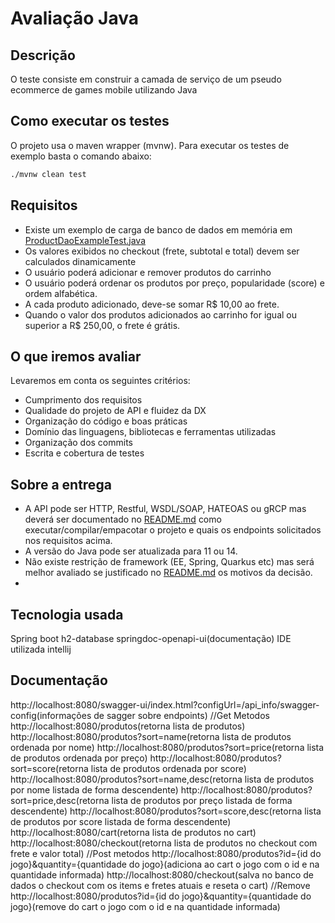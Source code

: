 # Avaliação Java


## Descrição

  O teste consiste em construir a camada de serviço de um pseudo ecommerce de games mobile utilizando Java

## Como executar os testes
  
  O projeto usa o maven wrapper (mvnw).
  Para executar os testes de exemplo basta o comando abaixo:
  ```sh
  ./mvnw clean test
  ```

## Requisitos

  - Existe um exemplo de carga de banco de dados em memória em [ProductDaoExampleTest.java](./src/test/java/br/com/supera/game/store/ProductDaoExampleTest.java)
  - Os valores exibidos no checkout (frete, subtotal e total) devem ser calculados dinamicamente
  - O usuário poderá adicionar e remover produtos do carrinho
  - O usuário poderá ordenar os produtos por preço, popularidade (score) e ordem alfabética.
  - A cada produto adicionado, deve-se somar R$ 10,00 ao frete.
  - Quando o valor dos produtos adicionados ao carrinho for igual ou superior a R$ 250,00, o frete é grátis.

## O que iremos avaliar

Levaremos em conta os seguintes critérios:

  - Cumprimento dos requisitos
  - Qualidade do projeto de API e fluidez da DX
  - Organização do código e boas práticas
  - Domínio das linguagens, bibliotecas e ferramentas utilizadas
  - Organização dos commits
  - Escrita e cobertura de testes

## Sobre a entrega

  - A API pode ser HTTP, Restful, WSDL/SOAP, HATEOAS ou gRCP mas deverá ser documentado no [README.md](./README.md) como executar/compilar/empacotar o projeto e quais os endpoints solicitados nos requisitos acima. 
  - A versão do Java pode ser atualizada para 11 ou 14.
  - Não existe restrição de framework (EE, Spring, Quarkus etc) mas será melhor avaliado se justificado no [README.md](./README.md) os motivos da decisão.
  - 
## Tecnologia usada 

Spring boot
h2-database
springdoc-openapi-ui(documentação)
IDE utilizada intellij

## Documentação

http://localhost:8080/swagger-ui/index.html?configUrl=/api_info/swagger-config(informações de sagger sobre endpoints)
//Get Metodos
http://localhost:8080/produtos(retorna lista de produtos)
http://localhost:8080/produtos?sort=name(retorna lista de produtos ordenada por nome)
http://localhost:8080/produtos?sort=price(retorna lista de produtos ordenada por preço)
http://localhost:8080/produtos?sort=score(retorna lista de produtos ordenada por score)
http://localhost:8080/produtos?sort=name,desc(retorna lista de produtos por nome listada de forma descendente)
http://localhost:8080/produtos?sort=price,desc(retorna lista de produtos por preço listada de forma descendente)
http://localhost:8080/produtos?sort=score,desc(retorna lista de produtos por score listada de forma descendente)
http://localhost:8080/cart(retorna lista de produtos no cart)
http://localhost:8080/checkout(retorna lista de produtos no checkout com frete e valor total)
//Post metodos
http://localhost:8080/produtos?id={id do jogo}&quantity={quantidade do jogo}(adiciona ao cart o jogo com o id e na quantidade informada)
http://localhost:8080/checkout(salva no banco de dados o checkout com os items e fretes atuais e reseta o cart)
//Remove
http://localhost:8080/produtos?id={id do jogo}&quantity={quantidade do jogo}(remove do cart o jogo com o id e na quantidade informada)





